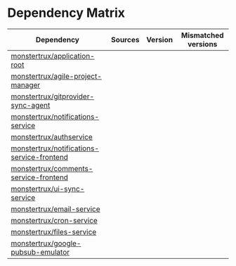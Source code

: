 # Dependency Matrix

Dependency | Sources | Version | Mismatched versions
---------- | ------- | ------- | -------------------
[monstertrux/application-root](https://github.com/monstertrux/application-root.git) |  | []() | 
[monstertrux/agile-project-manager](https://github.com/monstertrux/agile-project-manager.git) |  | []() | 
[monstertrux/gitprovider-sync-agent](https://github.com/monstertrux/gitprovider-sync-agent.git) |  | []() | 
[monstertrux/notifications-service](https://github.com/monstertrux/notifications-service.git) |  | []() | 
[monstertrux/authservice](https://github.com/monstertrux/authservice.git) |  | []() | 
[monstertrux/notifications-service-frontend](https://github.com/monstertrux/notifications-service-frontend.git) |  | []() | 
[monstertrux/comments-service-frontend](https://github.com/monstertrux/comments-service-frontend.git) |  | []() | 
[monstertrux/ui-sync-service](https://github.com/monstertrux/ui-sync-service.git) |  | []() | 
[monstertrux/email-service](https://github.com/monstertrux/email-service.git) |  | []() | 
[monstertrux/cron-service](https://github.com/monstertrux/cron-service.git) |  | []() | 
[monstertrux/files-service](https://github.com/monstertrux/files-service.git) |  | []() | 
[monstertrux/google-pubsub-emulator](https://github.com/monstertrux/google-pubsub-emulator.git) |  | []() | 
